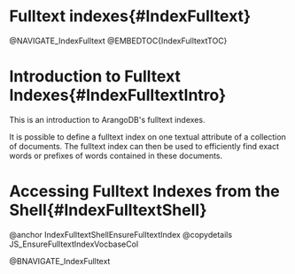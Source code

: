 Fulltext indexes{#IndexFulltext}
================================

@NAVIGATE_IndexFulltext
@EMBEDTOC{IndexFulltextTOC}

Introduction to Fulltext Indexes{#IndexFulltextIntro}
=====================================================

This is an introduction to ArangoDB's fulltext indexes.

It is possible to define a fulltext index on one textual attribute of a
collection of documents. The fulltext index can then be used to efficiently find
exact words or prefixes of words contained in these documents.

Accessing Fulltext Indexes from the Shell{#IndexFulltextShell}
==============================================================

@anchor IndexFulltextShellEnsureFulltextIndex
@copydetails JS_EnsureFulltextIndexVocbaseCol

@BNAVIGATE_IndexFulltext
